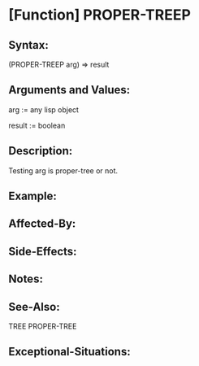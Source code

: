 # [Function] PROPER-TREEP

## Syntax:

(PROPER-TREEP arg) => result

## Arguments and Values:

arg := any lisp object

result := boolean

## Description:

Testing arg is proper-tree or not.

## Example:

## Affected-By:

## Side-Effects:

## Notes:

## See-Also:
TREE PROPER-TREE

## Exceptional-Situations:

